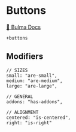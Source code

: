 # Buttons

[📖 Bulma Docs](https://bulma.io/documentation/elements/button/#list-of-buttons)

```pug
+buttons
```

## Modifiers
```
// SIZES
small: "are-small",
medium: "are-medium",
large: "are-large",

// GENERAL
addons: "has-addons",

// ALIGNMENT
centered: "is-centered",
right: "is-right"
```
